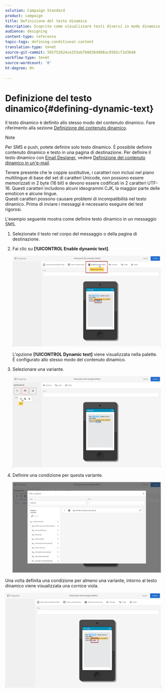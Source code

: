 ```yaml
---
solution: Campaign Standard
product: campaign
title: Definizione del testo dinamico
description: Scoprite come visualizzare testi diversi in modo dinamico all'utente in base alle condizioni definite in  Adobe Campaign.
audience: designing
content-type: reference
topic-tags: defining-conditional-content
translation-type: tm+mt
source-git-commit: 501f52624ce253eb7b0d36d908ac8502cf1d3b48
workflow-type: tm+mt
source-wordcount: '0'
ht-degree: 0%

---
```



# Definizione del testo dinamico{#defining-dynamic-text}

Il testo dinamico è definito allo stesso modo del contenuto dinamico. Fare riferimento alla sezione [Definizione del contenuto dinamico](../../designing/using/personalization.md#defining-dynamic-content-in-an-email).

>[!NOTE]
>
>Per SMS e push, potete definire solo testo dinamico. È possibile definire contenuto dinamico e testo in una pagina di destinazione. Per definire il testo dinamico con [Email Designer](../../designing/using/designing-content-in-adobe-campaign.md), vedere [Definizione del contenuto dinamico in un&#39;e-mail](../../designing/using/personalization.md#defining-dynamic-content-in-an-email).

Tenere presente che le coppie sostitutive, i caratteri non inclusi nel piano multilingue di base del set di caratteri Unicode, non possono essere memorizzati in 2 byte (16 bit) e devono essere codificati in 2 caratteri UTF-16. Questi caratteri includono alcuni ideogrammi CJK, la maggior parte delle emoticon e alcune lingue.
<br>Questi caratteri possono causare problemi di incompatibilità nel testo dinamico. Prima di inviare i messaggi è necessario eseguire dei test rigorosi.


L&#39;esempio seguente mostra come definire testo dinamico in un messaggio SMS.

1. Selezionate il testo nel corpo del messaggio o della pagina di destinazione.
1. Fai clic su **[!UICONTROL Enable dynamic text]**.

   ![](assets/dynamic_text_sms_1.png)

   L&#39;opzione **[!UICONTROL Dynamic text]** viene visualizzata nella palette. È configurato allo stesso modo del contenuto dinamico.

1. Selezionare una variante.

   ![](assets/dynamic_text_sms_2.png)

1. Definire una condizione per questa variante.

   ![](assets/dynamic_text_sms_4.png)

Una volta definita una condizione per almeno una variante, intorno al testo dinamico viene visualizzata una cornice viola.

![](assets/dynamic_text_sms_3.png)
